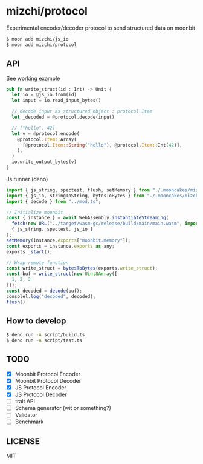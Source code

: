 # mizchi/protocol

Experimental encoder/decoder protocol to send structured data on moonbit

```bash
$ moon add mizchi/js_io
$ moon add mizchi/protocol
```

## API

See [working example](./main)

```rust
pub fn write_struct(id : Int) -> Unit {
  let io = @js_io.from(id)
  let input = io.read_input_bytes()

  // decode input as structured object : protocol.Item
  let _decoded = @protocol.decode(input)

  // ["hello", 42]
  let v = @protocol.encode(
    @protocol.Item::Array(
      [@protocol.Item::String("hello"), @protocol.Item::Int(42)],
    ),
  )
  io.write_output_bytes(v)
}
```

Js runner (deno)

```js
import { js_string, spectest, flush, setMemory } from "./.mooncakes/mizchi/js_io/dist/js_string.js"
import { js_io, stringToString, bytesToBytes } from "./.mooncakes/mizchi/js_io/dist/mod.js";
import { decode } from "../mod.ts";

// Initialize moonbit
const { instance } = await WebAssembly.instantiateStreaming(
  fetch(new URL("../target/wasm-gc/release/build/main/main.wasm", import.meta.url)),
  { js_string, spectest, js_io }
);
setMemory(instance.exports["moonbit.memory"]);
const exports = instance.exports as any;
exports._start();

// Wrap remote function
const write_struct = bytesToBytes(exports.write_struct);
const buf = write_struct(new Uint8Array([
  1, 2, 3
]));
const decoded = decode(buf);
consolel.log("decoded", decoded);
flush()
```

## How to develop

```bash
$ deno run -A script/build.ts
$ deno run -A script/test.ts
```

## TODO

- [x] Moonbit Protocol Encoder
- [x] Moonbit Protocol Decoder
- [x] JS Protocol Encoder
- [x] JS Protocol Decoder
- [ ] trait API
- [ ] Schema generator (wit or something?)
- [ ] Validator
- [ ] Benchmark

## LICENSE

MIT